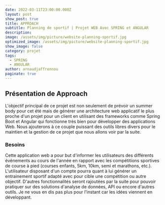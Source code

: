 ```yaml
---
date: 2022-03-11T23:00:00.000Z
layout: post
show_post: true
title: APPROACH
subtitle: Planning de sportif | Projet WEB Avec SPRING et ANGULAR
description:
image: /assets/img/picture/website-planning-sportif.jpg
optimized_image: /assets/img/picture/website-planning-sportif.jpg
show_image: false
category: projet
tags:
  - SPRING
  - ANGULAR
author: arnaudjaffrennou
paginate: true
---
```


## Présentation de Approach
L'objectif principal de ce projet est non seulement de prévoir un summer body pour cet été mais de générer une architecture web applicatif le plus proche d'un projet pour un client en utilisant des frameworks comme Spring Boot et Angular qui fonctionne très bien pour développer des applications Web.
Nous ajouterons à ce couple puissant des outils libres divers pour le maintien et la gestion de ce projet que nous allons voir par la suite.

### Besoins
Cette application web a pour but d'informer les utilisateurs des différents événements au cours de l'année en rapport avec les compétitions sportives de course à pied (courses enfants, 5km, 10km, semi et marathons, etc.).
L'utilisateur disposant d'un compte pourra quant à lui générer un entrainement sportif adapté avec pour cible une compétition ou autre objectif.
D'autres fonctionnalités seront rajoutées par la suite pour pouvoir pratiquer sur des solutions d'analyse de données, API ou encore d'autres outils.
Je ne vous en dis pas plus pour l'instant car les idées viennent en développant.

<!-- 

## L'application

### IHM

## Architecture

-->